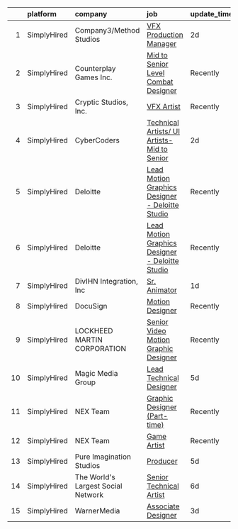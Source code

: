 

|    | platform    | company                            | job                                                                                                                                                      | update_time   | location                 |
|---:|:------------|:-----------------------------------|:---------------------------------------------------------------------------------------------------------------------------------------------------------|:--------------|:-------------------------|
|  1 | SimplyHired | Company3/Method Studios            | [VFX Production Manager](https://www.simplyhired.com/job/ze4D5P8hjyGIn6xgfec3ST-SsHHSJNYh_JHFfA7Ki4QpMw4YXHUhxw?q=vfx+designer)                          | 2d            | Santa Monica, CA         |
|  2 | SimplyHired | Counterplay Games Inc.             | [Mid to Senior Level Combat Designer](https://www.simplyhired.com/job/58XCqYCs9S-J_ODQ5CnDlJsdnVZ3-AqKVp_zcJtA6cHx5NL_prN7pw?q=vfx+designer)             | Recently      | Remote                   |
|  3 | SimplyHired | Cryptic Studios, Inc.              | [VFX Artist](https://www.simplyhired.com/job/qroaLHSdTHl99y_TMqtKUVR4KJfHQ8KMzznnM8Q3eKnLzD5JLst_wA?q=vfx+designer)                                      | Recently      | Los Gatos, CA            |
|  4 | SimplyHired | CyberCoders                        | [Technical Artists/ UI Artists- Mid to Senior](https://www.simplyhired.com/job/_ZfWNtuhIZA-UrzjuSlIl0cWjE_LVS2AaDP50uYbuhdx5ewNko2Trg?q=vfx+designer)    | 2d            | Austin, TX               |
|  5 | SimplyHired | Deloitte                           | [Lead Motion Graphics Designer - Deloitte Studio](https://www.simplyhired.com/job/oVWRq2W5pANOw2b9qtI9ZCK6mFnNLFqNjxR5Ksg8WHlMGSiAxlQ15Q?q=vfx+designer) | Recently      | Tampa, FL                |
|  6 | SimplyHired | Deloitte                           | [Lead Motion Graphics Designer - Deloitte Studio](https://www.simplyhired.com/job/2Rf4an1KeYHtVfVaFIeFEu_zMjSfBC9sP8YB96h2Ml3nHRVjJrGZaQ?q=vfx+designer) | Recently      | Austin, TX +39 locations |
|  7 | SimplyHired | DivIHN Integration, Inc            | [Sr. Animator](https://www.simplyhired.com/job/dlCh2k1Wp3BZHeEJdkDN42QtCD2EM2dmEbBlJq_El_9Ft_P7ZwfOOw?q=vfx+designer)                                    | 1d            | Milwaukee, WI            |
|  8 | SimplyHired | DocuSign                           | [Motion Designer](https://www.simplyhired.com/job/UUooOsDvVwEFuymE9Qsd9IW7sbe0tXHHFqJA-ChcOJZlGbDiqne3dw?q=vfx+designer)                                 | Recently      | Remote                   |
|  9 | SimplyHired | LOCKHEED MARTIN CORPORATION        | [Senior Video Motion Graphic Designer](https://www.simplyhired.com/job/A_nd9oX1iEuy2Tb2eD8Gs8L1pQ8wPz9U6e1HRXGtYIoYObwSTn_wdg?q=vfx+designer)            | Recently      | Highlands Ranch, CO      |
| 10 | SimplyHired | Magic Media Group                  | [Lead Technical Designer](https://www.simplyhired.com/job/JDNuRLeS0hl2Qaha9e9FLEYXxzoQIAx6TjYfyJqtxzPNJKypbSK9gg?q=vfx+designer)                         | 5d            | Remote                   |
| 11 | SimplyHired | NEX Team                           | [Graphic Designer (Part-time)](https://www.simplyhired.com/job/ArAeCERgNJnSROsAEp2n_qO-I_lzyfnz6bM36NLhmwbGxJAjPueYyg?q=vfx+designer)                    | Recently      | Remote                   |
| 12 | SimplyHired | NEX Team                           | [Game Artist](https://www.simplyhired.com/job/iVkoAAMN1edBhgoQM66yQmgz4Y8e1psB7T-iOLVmv2-MQxpbwRq6-g?q=vfx+designer)                                     | Recently      | San Jose, CA             |
| 13 | SimplyHired | Pure Imagination Studios           | [Producer](https://www.simplyhired.com/job/mX1JOjQZPnbNDaJLHodL3suSgUzUgX9XmnV0SL-_fiofeTqJ7yVyDw?q=vfx+designer)                                        | 5d            | Sherman Oaks, CA         |
| 14 | SimplyHired | The World's Largest Social Network | [Senior Technical Artist](https://www.simplyhired.com/job/fQY1gP4F4ibPmk_3K4J3bDr4ASjzRiuwHDygRrw-d5mGWv3sCgVhhA?q=vfx+designer)                         | 6d            | Sausalito, CA            |
| 15 | SimplyHired | WarnerMedia                        | [Associate Designer](https://www.simplyhired.com/job/I-VZGIKodrwflLi8cHoDKjSVP_yoiN0c1nyIGrxFJOqCkH8L9RtQ5w?q=vfx+designer)                              | 3d            | Atlanta, GA              |